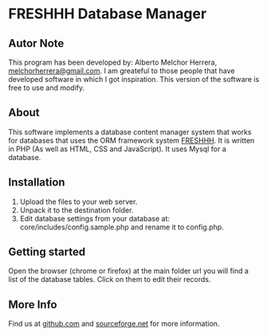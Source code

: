 # FRESHHH Database Manager

## Autor Note

This program has been developed by: Alberto Melchor Herrera, melchorherrera@gmail.com. I am greateful to those people that have developed software in which I got inspiration. This version of the software is free to use and modify.

## About

This software implements a database content manager system that works for databases that uses the ORM framework system [FRESHHH](https://sourceforge.net/p/hierarnodesys/). It is written in PHP (As well as HTML, CSS and JavaScript). It uses Mysql for a database.

## Installation

1. Upload the files to your web server.
2. Unpack it to the destination folder.
3. Edit database settings from your database at: core/includes/config.sample.php and rename it to config.php. 

## Getting started

Open the browser (chrome or firefox) at the main folder url you will find a list of the database tables. Click on them to edit their records.

## More Info

Find us at [github.com](https://github.com/petazeta/dbmanager/) and [sourceforge.net](https://sourceforge.net/p/freshhh-dbmanager/) for more information.